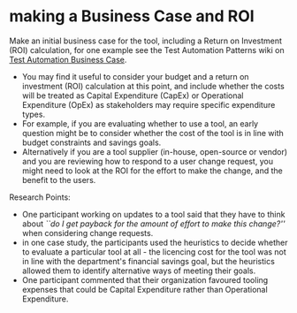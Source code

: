 # making a Business Case and ROI

Make an initial business case for the tool, including a Return on Investment (ROI) calculation, for one example see the Test Automation Patterns wiki on [Test Automation Business Case](https://testautomationpatterns.org/wiki/index.php/TEST_AUTOMATION_BUSINESS_CASE).
  
  - You may find it useful to consider your budget and a return on investment (ROI) calculation at this point, and include whether the costs will be treated as Capital Expenditure (CapEx) or Operational Expenditure (OpEx) as stakeholders may require specific expenditure types.
  - For example, if you are evaluating whether to use a tool, an early question might be to consider whether the cost of the tool is in line with budget constraints and savings goals. 
  - Alternatively if you are a tool supplier (in-house, open-source or vendor) and you are reviewing how to respond to a user change request, you might need to look at the ROI for the effort to make the change, and the benefit to the users.

Research Points:    
  - One participant working on updates to a tool said that they have to think about *``do I get payback for the amount of effort to make this change?''* when considering change requests.
  - in one case study, the participants used the heuristics to decide whether to evaluate a particular tool at all - the licencing cost for the tool was not in line with the department's financial savings goal, but the heuristics allowed them to identify alternative ways of meeting their goals. 
  - One participant commented that their organization favoured tooling expenses that could be Capital Expenditure rather than Operational Expenditure. 

